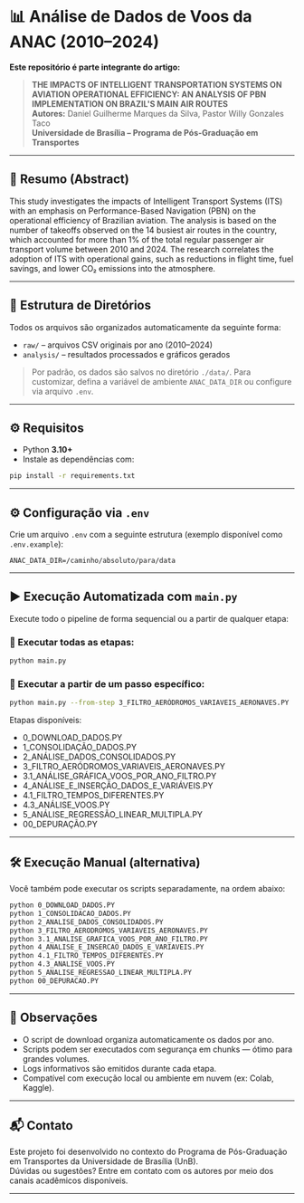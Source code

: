 # 📊 Análise de Dados de Voos da ANAC (2010–2024)

**Este repositório é parte integrante do artigo:**

> **THE IMPACTS OF INTELLIGENT TRANSPORTATION SYSTEMS ON AVIATION OPERATIONAL EFFICIENCY: AN ANALYSIS OF PBN IMPLEMENTATION ON BRAZIL'S MAIN AIR ROUTES**  
> **Autores:** Daniel Guilherme Marques da Silva, Pastor Willy Gonzales Taco  
> **Universidade de Brasília – Programa de Pós-Graduação em Transportes**

---

## 📄 Resumo (Abstract)

This study investigates the impacts of Intelligent Transport Systems (ITS) with an emphasis on Performance-Based Navigation (PBN) on the operational efficiency of Brazilian aviation. The analysis is based on the number of takeoffs observed on the 14 busiest air routes in the country, which accounted for more than 1% of the total regular passenger air transport volume between 2010 and 2024. The research correlates the adoption of ITS with operational gains, such as reductions in flight time, fuel savings, and lower CO₂ emissions into the atmosphere.

---

## 📁 Estrutura de Diretórios

Todos os arquivos são organizados automaticamente da seguinte forma:

- `raw/` – arquivos CSV originais por ano (2010–2024)
- `analysis/` – resultados processados e gráficos gerados

> Por padrão, os dados são salvos no diretório `./data/`. Para customizar, defina a variável de ambiente `ANAC_DATA_DIR` ou configure via arquivo `.env`.

---

## ⚙️ Requisitos

- Python **3.10+**
- Instale as dependências com:

```bash
pip install -r requirements.txt
```

---

## ⚙️ Configuração via `.env`

Crie um arquivo `.env` com a seguinte estrutura (exemplo disponível como `.env.example`):

```env
ANAC_DATA_DIR=/caminho/absoluto/para/data
```

---

## ▶️ Execução Automatizada com `main.py`

Execute todo o pipeline de forma sequencial ou a partir de qualquer etapa:

### 🔁 Executar todas as etapas:
```bash
python main.py
```

### 🔄 Executar a partir de um passo específico:
```bash
python main.py --from-step 3_FILTRO_AERÓDROMOS_VARIAVEIS_AERONAVES.PY
```

Etapas disponíveis:
- 0_DOWNLOAD_DADOS.PY
- 1_CONSOLIDAÇÃO_DADOS.PY
- 2_ANÁLISE_DADOS_CONSOLIDADOS.PY
- 3_FILTRO_AERÓDROMOS_VARIAVEIS_AERONAVES.PY
- 3.1_ANÁLISE_GRÁFICA_VOOS_POR_ANO_FILTRO.PY
- 4_ANÁLISE_E_INSERÇÃO_DADOS_E_VARIÁVEIS.PY
- 4.1_FILTRO_TEMPOS_DIFERENTES.PY
- 4.3_ANÁLISE_VOOS.PY
- 5_ANÁLISE_REGRESSÃO_LINEAR_MULTIPLA.PY
- 00_DEPURAÇÃO.PY

---

## 🛠️ Execução Manual (alternativa)

Você também pode executar os scripts separadamente, na ordem abaixo:

```bash
python 0_DOWNLOAD_DADOS.PY
python 1_CONSOLIDACAO_DADOS.PY
python 2_ANALISE_DADOS_CONSOLIDADOS.PY
python 3_FILTRO_AERODROMOS_VARIAVEIS_AERONAVES.PY
python 3.1_ANALISE_GRAFICA_VOOS_POR_ANO_FILTRO.PY
python 4_ANALISE_E_INSERCAO_DADOS_E_VARIAVEIS.PY
python 4.1_FILTRO_TEMPOS_DIFERENTES.PY
python 4.3_ANALISE_VOOS.PY
python 5_ANALISE_REGRESSAO_LINEAR_MULTIPLA.PY
python 00_DEPURACAO.PY
```

---

## 📌 Observações

- O script de download organiza automaticamente os dados por ano.
- Scripts podem ser executados com segurança em chunks — ótimo para grandes volumes.
- Logs informativos são emitidos durante cada etapa.
- Compatível com execução local ou ambiente em nuvem (ex: Colab, Kaggle).

---

## 📬 Contato

Este projeto foi desenvolvido no contexto do Programa de Pós-Graduação em Transportes da Universidade de Brasília (UnB).  
Dúvidas ou sugestões? Entre em contato com os autores por meio dos canais acadêmicos disponíveis.

---
